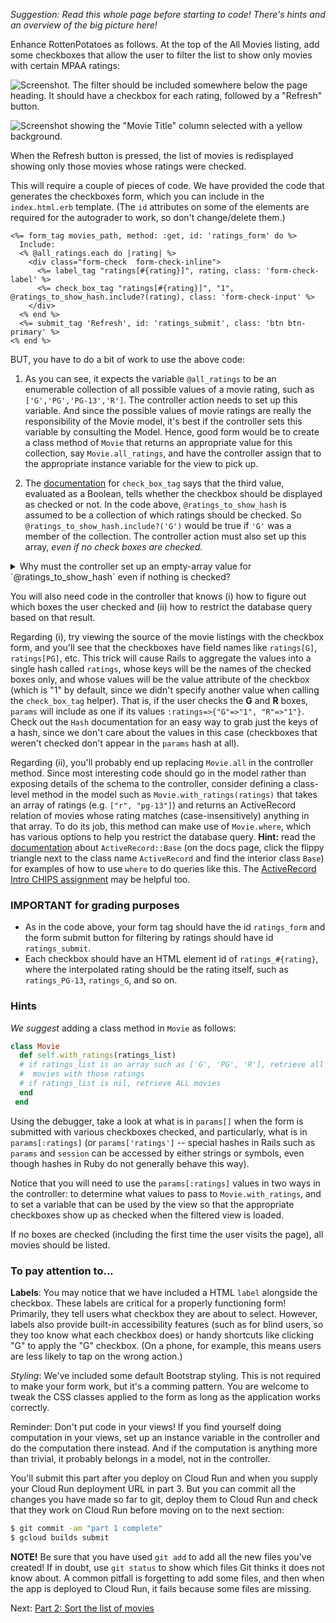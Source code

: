 _Suggestion: Read this whole page before starting to code!  There's hints and an overview of the big picture here!_

Enhance RottenPotatoes as follows. At the top of the All Movies listing, add some checkboxes that allow the user to filter the list to show only movies with certain MPAA ratings:

![Screenshot. The filter should be included somewhere below the page heading. It should have a checkbox for each rating, followed by a "Refresh" button.](..filter-screenshot.png)


![Screenshot showing the "Movie Title" column selected with a yellow background.](../table-header-screenshot.png)

When the Refresh button is pressed, the list of movies is redisplayed showing only those movies whose ratings were checked.

This will require a couple of pieces of code. We have provided the code that generates the checkboxes form, which you can include in the `index.html.erb` template.  (The `id` attributes on some of the elements are required for the autograder to work, so don't change/delete them.)

```erb
<%= form_tag movies_path, method: :get, id: 'ratings_form' do %>
  Include:
  <% @all_ratings.each do |rating| %>
    <div class="form-check  form-check-inline">
      <%= label_tag "ratings[#{rating}]", rating, class: 'form-check-label' %>
      <%= check_box_tag "ratings[#{rating}]", "1",  @ratings_to_show_hash.include?(rating), class: 'form-check-input' %>
    </div>
  <% end %>
  <%= submit_tag 'Refresh', id: 'ratings_submit', class: 'btn btn-primary' %>
<% end %>
```

BUT, you have to do a bit of work to use the above code:

1. As you can see, it expects the variable `@all_ratings` to be an enumerable collection of all possible values of a movie rating, such as `['G','PG','PG-13','R']`. The controller action needs to set up this variable. And since the possible values of movie ratings are really the responsibility of the Movie model, it's best if the controller sets this variable by consulting the Model. Hence, good form would be to create a class method of `Movie` that returns an appropriate value for this collection, say `Movie.all_ratings`, and have the controller assign that to the appropriate instance variable for the view to pick up.

2. The [documentation](https://api.rubyonrails.org/v4.2.11/) for `check_box_tag` says that the third value, evaluated as a Boolean, tells whether the checkbox should be displayed as checked or not.  In the code above, `@ratings_to_show_hash` is assumed to be a collection of which ratings should be checked.  So `@ratings_to_show_hash.include?('G')` would be true if `'G'` was a member of the collection.  The controller action must also set up this array, _even if no check boxes are checked._

<details>
<summary>
Why must the controller set up an empty-array value for
`@ratings_to_show_hash` even if nothing is checked?
</summary>
<blockquote>
If it doesn't, then `@ratings_to_show_hash` will have a `nil` value in the
view, and trying to call `nil.include?` will cause an exception.
</blockquote>
</details>

You will also need code in the controller that knows (i) how to figure out which boxes the user checked and (ii) how to restrict the database query based on that result.

Regarding (i), try viewing the source of the movie listings with the checkbox form, and you'll see that the checkboxes have field names like `ratings[G]`, `ratings[PG]`, etc. This trick will cause Rails to aggregate the values into a single hash called `ratings`, whose keys will be the names of the checked boxes only, and whose values will be the value attribute of the checkbox (which is "1" by default, since we didn't specify another value when calling the `check_box_tag` helper). That is, if the user checks the **G** and **R** boxes, `params` will include as one if its values `:ratings=>{"G"=>"1", "R"=>"1"}`. Check out the `Hash` documentation for an easy way to grab just the keys of a hash, since we don't care about the values in this case (checkboxes that weren't checked don't appear in the `params` hash at all). 

Regarding (ii), you'll probably end up replacing `Movie.all` in the controller method. Since most interesting code should go in the model rather than exposing details of the schema to the controller, consider defining a class-level method in the model such as `Movie.with_ratings(ratings)` that takes an array of ratings (e.g. `["r", "pg-13"]`) and returns an ActiveRecord relation of movies whose rating matches (case-insensitively) anything in that array.  To do its job, this method can make use of `Movie.where`, which has various options to help you restrict the database query.  **Hint:** read the [documentation](https://api.rubyonrails.org/v4.2.11) about `ActiveRecord::Base` (on the docs page, click the flippy triangle next to the class name `ActiveRecord` and find the interior class `Base`) for examples of how to use `where` to do queries like this.  The [ActiveRecord Intro CHIPS assignment](/saasbook/hw-activerecord-intro)  may be helpful too.

### IMPORTANT for grading purposes

* As in the code above, your form tag should have the id `ratings_form` and the form submit button for filtering by ratings should have id `ratings_submit`.
* Each checkbox should have an HTML element id of `ratings_#{rating}`, where the interpolated rating should be the rating itself, such as `ratings_PG-13`, `ratings_G`, and so on.

### Hints

_We suggest_ adding a class method in `Movie` as follows:

```ruby
class Movie
  def self.with_ratings(ratings_list)
  # if ratings_list is an array such as ['G', 'PG', 'R'], retrieve all
  #  movies with those ratings
  # if ratings_list is nil, retrieve ALL movies
  end
 end
 ```

Using the debugger, take a look at what is in `params[]` when the form is submitted with various checkboxes checked, and particularly, what is in `params[:ratings]` (or `params['ratings']` -- special hashes in Rails such as `params` and `session` can be accessed by either strings or symbols, even though hashes in Ruby do not generally behave this way).

Notice that you will need to use the `params[:ratings]` values in two ways in the controller: to determine what values to pass to `Movie.with_ratings`,  and to set a variable that can be used by the view so that the appropriate checkboxes show up as checked when the filtered view is loaded.

If _no_ boxes are checked (including the first time the user visits the page), all movies should be listed.

### To pay attention to...

__Labels__: You may notice that we have included a HTML `label` alongside the checkbox. These labels are critical for a properly functioning form! Primarily, they tell users what checkbox they are about to select. However, labels also provide built-in accessibility features (such as for blind users, so they too know what each checkbox does) or handy shortcuts like clicking "G" to apply the "G" checkbox. (On a phone, for example, this means users are less likely to tap on the wrong action.)

_Styling_: We've included some default Bootstrap styling. This is not required to make your form work, but it's a comming pattern. You are welcome to tweak the CSS classes applied to the form as long as the application works correctly.

Reminder: Don't put code in your views! If you find yourself doing computation in your views, set up an instance variable in the controller and do the computation there instead.  And if the computation is anything more than trivial, it probably belongs in a model, not in the controller.

You'll submit this part after you deploy on Cloud Run and when you supply your Cloud Run deployment URL in part 3. But you can commit all the changes you have made so far to git, deploy them to Cloud Run and check that they work on Cloud Run before moving on to the next section:

```sh
$ git commit -am "part 1 complete"
$ gcloud builds submit
```

**NOTE!** Be sure that you have used `git add` to add all the new files you've created!  If in doubt, use `git status` to show which files Git thinks it does not know about.  A common pitfall is forgetting to add some files, and then when the app is deployed to Cloud Run, it fails because some files are missing.

Next: [Part 2: Sort the list of movies](part_2.md)